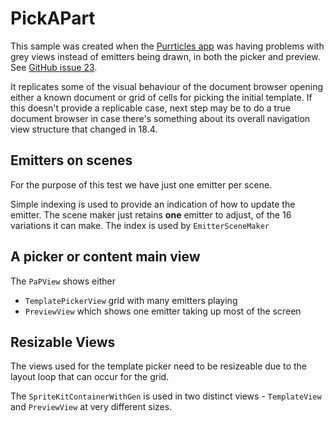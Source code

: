 # PickAPart

This sample was created when the [Purrticles app][p1] was having problems with grey views instead of emitters being drawn, in both the picker and preview. See [GitHub issue 23][p2].

It replicates some of the visual behaviour of the document browser opening either a known document or grid of cells for picking the initial template. If this doesn't provide a replicable case, next step may be to do a true document browser in case there's something about its overall navigation view structure that changed in 18.4.

## Emitters on scenes
For the purpose of this test we have just one emitter per scene.

Simple indexing is used to provide an indication of how to update the emitter. The scene maker just retains **one** emitter to adjust, of the 16 variations it can make. The index is used by `EmitterSceneMaker` 

## A picker or content main view
The `PaPView` shows either
- `TemplatePickerView` grid with many emitters playing
- `PreviewView` which shows one emitter taking up most of the screen

## Resizable Views
The views used for the template picker need to be resizeable due to the layout loop that can occur for the grid.

The `SpriteKitContainerWithGen` is used in two distinct views - `TemplateView` and `PreviewView` at very different sizes.


[p1]: https://www.touchgram.com/purrticles
[p2]: https://github.com/Touchgram/purrticles/issues/23
